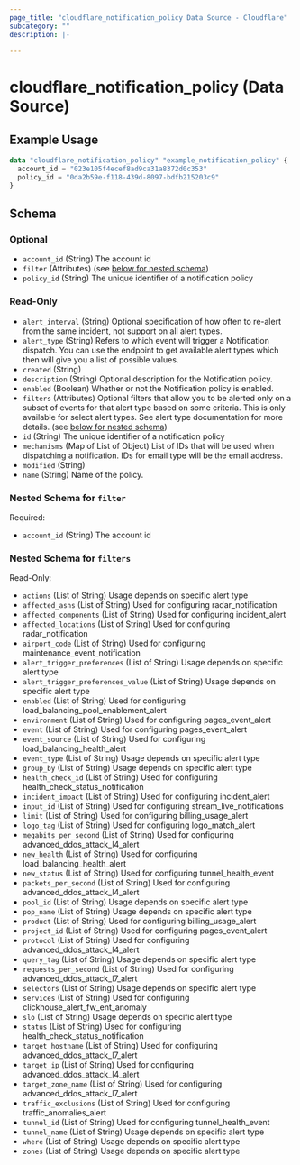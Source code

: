 ```yaml
---
page_title: "cloudflare_notification_policy Data Source - Cloudflare"
subcategory: ""
description: |-
  
---
```


# cloudflare_notification_policy (Data Source)



## Example Usage

```terraform
data "cloudflare_notification_policy" "example_notification_policy" {
  account_id = "023e105f4ecef8ad9ca31a8372d0c353"
  policy_id = "0da2b59e-f118-439d-8097-bdfb215203c9"
}
```

<!-- schema generated by tfplugindocs -->
## Schema

### Optional

- `account_id` (String) The account id
- `filter` (Attributes) (see [below for nested schema](#nestedatt--filter))
- `policy_id` (String) The unique identifier of a notification policy

### Read-Only

- `alert_interval` (String) Optional specification of how often to re-alert from the same incident, not support on all alert types.
- `alert_type` (String) Refers to which event will trigger a Notification dispatch. You can use the endpoint to get available alert types which then will give you a list of possible values.
- `created` (String)
- `description` (String) Optional description for the Notification policy.
- `enabled` (Boolean) Whether or not the Notification policy is enabled.
- `filters` (Attributes) Optional filters that allow you to be alerted only on a subset of events for that alert type based on some criteria. This is only available for select alert types. See alert type documentation for more details. (see [below for nested schema](#nestedatt--filters))
- `id` (String) The unique identifier of a notification policy
- `mechanisms` (Map of List of Object) List of IDs that will be used when dispatching a notification. IDs for email type will be the email address.
- `modified` (String)
- `name` (String) Name of the policy.

<a id="nestedatt--filter"></a>
### Nested Schema for `filter`

Required:

- `account_id` (String) The account id


<a id="nestedatt--filters"></a>
### Nested Schema for `filters`

Read-Only:

- `actions` (List of String) Usage depends on specific alert type
- `affected_asns` (List of String) Used for configuring radar_notification
- `affected_components` (List of String) Used for configuring incident_alert
- `affected_locations` (List of String) Used for configuring radar_notification
- `airport_code` (List of String) Used for configuring maintenance_event_notification
- `alert_trigger_preferences` (List of String) Usage depends on specific alert type
- `alert_trigger_preferences_value` (List of String) Usage depends on specific alert type
- `enabled` (List of String) Used for configuring load_balancing_pool_enablement_alert
- `environment` (List of String) Used for configuring pages_event_alert
- `event` (List of String) Used for configuring pages_event_alert
- `event_source` (List of String) Used for configuring load_balancing_health_alert
- `event_type` (List of String) Usage depends on specific alert type
- `group_by` (List of String) Usage depends on specific alert type
- `health_check_id` (List of String) Used for configuring health_check_status_notification
- `incident_impact` (List of String) Used for configuring incident_alert
- `input_id` (List of String) Used for configuring stream_live_notifications
- `limit` (List of String) Used for configuring billing_usage_alert
- `logo_tag` (List of String) Used for configuring logo_match_alert
- `megabits_per_second` (List of String) Used for configuring advanced_ddos_attack_l4_alert
- `new_health` (List of String) Used for configuring load_balancing_health_alert
- `new_status` (List of String) Used for configuring tunnel_health_event
- `packets_per_second` (List of String) Used for configuring advanced_ddos_attack_l4_alert
- `pool_id` (List of String) Usage depends on specific alert type
- `pop_name` (List of String) Usage depends on specific alert type
- `product` (List of String) Used for configuring billing_usage_alert
- `project_id` (List of String) Used for configuring pages_event_alert
- `protocol` (List of String) Used for configuring advanced_ddos_attack_l4_alert
- `query_tag` (List of String) Usage depends on specific alert type
- `requests_per_second` (List of String) Used for configuring advanced_ddos_attack_l7_alert
- `selectors` (List of String) Usage depends on specific alert type
- `services` (List of String) Used for configuring clickhouse_alert_fw_ent_anomaly
- `slo` (List of String) Usage depends on specific alert type
- `status` (List of String) Used for configuring health_check_status_notification
- `target_hostname` (List of String) Used for configuring advanced_ddos_attack_l7_alert
- `target_ip` (List of String) Used for configuring advanced_ddos_attack_l4_alert
- `target_zone_name` (List of String) Used for configuring advanced_ddos_attack_l7_alert
- `traffic_exclusions` (List of String) Used for configuring traffic_anomalies_alert
- `tunnel_id` (List of String) Used for configuring tunnel_health_event
- `tunnel_name` (List of String) Usage depends on specific alert type
- `where` (List of String) Usage depends on specific alert type
- `zones` (List of String) Usage depends on specific alert type



